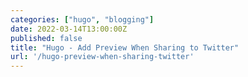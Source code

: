 ```yaml
---
categories: ["hugo", "blogging"]
date: 2022-03-14T13:00:00Z
published: false
title: "Hugo - Add Preview When Sharing to Twitter"
url: '/hugo-preview-when-sharing-twitter'
---
```

